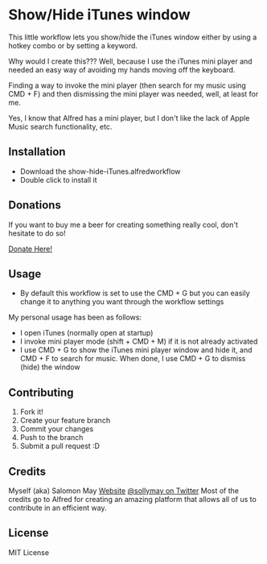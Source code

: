 # Show/Hide iTunes window

This little workflow lets you show/hide the iTunes window either by using a hotkey combo or by setting a keyword.

Why would I create this??? Well, because I use the iTunes mini player and needed an easy way of avoiding my hands moving off the keyboard.

Finding a way to invoke the mini player (then search for my music using CMD + F) and then dismissing the mini player was needed, well, at least for me.

Yes, I know that Alfred has a mini player, but I don't like the lack of Apple Music search functionality, etc.

## Installation

* Download the show-hide-iTunes.alfredworkflow
* Double click to install it

## Donations

If you want to buy me a beer for creating something really cool, don't hesitate to do so!

[Donate Here!](https://www.paypal.com/cgi-bin/webscr?cmd=_donations&business=9KZ9XGFMGDTLE&lc=US&item_name=Salomon%20May&currency_code=USD&bn=PP%2dDonationsBF%3abtn_donate_LG%2egif%3aNonHosted)

## Usage

* By default this workflow is set to use the CMD + G but you can easily change it to anything you want through the workflow settings

My personal usage has been as follows:
* I open iTunes (normally open at startup)
* I invoke mini player mode (shift + CMD + M) if it is not already activated
* I use CMD + G to show the iTunes mini player window and hide it, and CMD + F to search for music. When done, I use CMD + G to dismiss (hide) the window

## Contributing
1. Fork it!
2. Create your feature branch
3. Commit your changes
4. Push to the branch
5. Submit a pull request :D

## Credits

Myself (aka) Salomon May
[Website](http://www.salomonmay.com)
[@sollymay on Twitter](http://twitter.com/sollymay)
Most of the credits go to Alfred for creating an amazing platform that allows all of us to contribute in an efficient way.

## License

MIT License
